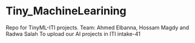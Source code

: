 # Tiny_MachineLearining
Repo for TinyML-ITI projects.
Team: Ahmed Elbanna, Hossam Magdy and Radwa Salah
To upload our AI projects in ITI intake-41
